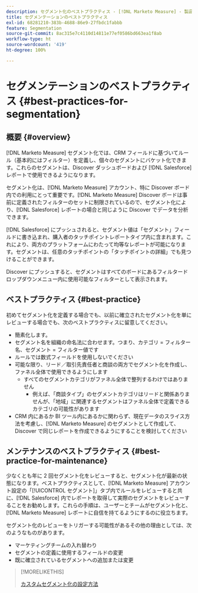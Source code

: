 ```yaml
---
description: セグメント化のベストプラクティス - [!DNL Marketo Measure] - 製品ドキュメント
title: セグメンテーションのベストプラクティス
exl-id: 68281210-383b-4688-86e9-27fbdc1fabbb
feature: Segmentation
source-git-commit: 8ac315e7c4110d14811e77ef0586bd663ea1f8ab
workflow-type: ht
source-wordcount: '419'
ht-degree: 100%

---
```


# セグメンテーションのベストプラクティス {#best-practices-for-segmentation}

## 概要 {#overview}

[!DNL Marketo Measure] セグメント化では、CRM フィールドに基づいてルール（基本的にはフィルター）を定義し、個々のセグメントにバケット化できます。これらのセグメントは、Discover ダッシュボードおよび [!DNL Salesforce] レポートで使用できるようになります。

セグメント化は、[!DNL Marketo Measure] アカウント、特に Discover ボード内での利用にとって重要です。[!DNL Marketo Measure] Discover ボードは事前に定義されたフィルターのセットに制限されているので、セグメント化により、[!DNL Salesforce] レポートの場合と同じように Discover でデータを分析できます。

[!DNL Salesforce] にプッシュされると、セグメント値は「セグメント」フィールドに書き込まれ、購入者のタッチポイントレポートタイプ内に含まれます。これにより、両方のプラットフォームにわたって均等なレポートが可能になります。セグメントは、任意のタッチポイントの「タッチポイントの詳細」でも見つけることができます。

Discover にプッシュすると、セグメントはすべてのボードにあるフィルタードロップダウンメニュー内に使用可能なフィルターとして表示されます。

## ベストプラクティス {#best-practice}

初めてセグメント化を定義する場合でも、以前に確立されたセグメント化を単にレビューする場合でも、次のベストプラクティスに留意してください。

* 簡素化します。
* セグメント名を組織の命名法に合わせます。つまり、カテゴリ = フィルター名、セグメント = フィルター値です
* ルールでは数式フィールドを使用しないでください
* 可能な限り、リード／取引先責任者と商談の両方でセグメント化を作成し、ファネル全体で使用できるようにします
   * すべてのセグメントカテゴリがファネル全体で整列するわけではありません
      * 例えば、「商談タイプ」のセグメントカテゴリはリードと関係ありませんが、「地域」に関連するセグメントはファネル全体で定義できるカテゴリの可能性があります
* CRM 内にあるか BI ツール内にあるかに関わらず、現在データのスライス方法を考慮し、[!DNL Marketo Measure] のセグメントとして作成して、Discover で同じレポートを作成できるようにすることを検討してください

## メンテナンスのベストプラクティス {#best-practice-for-maintenance}

少なくとも年に 2 回セグメント化をレビューすると、セグメント化が最新の状態になります。ベストプラクティスとして、[!DNL Marketo Measure] アカウント設定の「[!UICONTROL セグメント]」タブ内でルールをレビューすると共に、[!DNL Salesforce] 内でレポートを取得して実際のセグメントをレビューすることをお勧めします。これらの手順は、ユーザーとチームがセグメント化と、[!DNL Marketo Measure] レポートに自信を持てるようにするのに役立ちます。

セグメント化のレビューをトリガーする可能性があるその他の理由としては、次のようなものがあります。

* マーケティングチームの入れ替わり
* セグメントの定義に使用するフィールドの変更
* 既に確立されているセグメントへの追加または変更

>[!MORELIKETHIS]
>
>[カスタムセグメント化の設定方法](/help/advanced-marketo-measure-features/segmentation/custom-segmentation.md)
